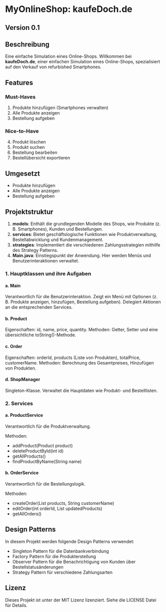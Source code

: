 # MyOnlineShop: kaufeDoch.de
## Version 0.1

## Beschreibung
Eine einfache Simulation eines Online-Shops.
Willkommen bei **kaufeDoch.de**, einer einfachen Simulation eines Online-Shops, spezialisiert auf den Verkauf von refurbished Smartphones.
## Features

### Must-Haves
1. Produkte hinzufügen (Smartphones verwalten)
2. Alle Produkte anzeigen
3. Bestellung aufgeben

### Nice-to-Have
4. Produkt löschen
5. Produkt suchen
6. Bestellung bearbeiten
7. Bestellübersicht exportieren

## Umgesetzt
* Produkte hinzufügen
* Alle Produkte anzeigen
* Bestellung aufgeben



## Projektstruktur
1. **models**: Enthält die grundlegenden Modelle des Shops, wie Produkte (z. B. Smartphones), Kunden und Bestellungen.
2. **services**: Bietet geschäftslogische Funktionen wie Produktverwaltung, Bestellabwicklung und Kundenmanagement.
3. **strategies**: Implementiert die verschiedenen Zahlungsstrategien mithilfe des Strategy Patterns.
4. **Main.java**: Einstiegspunkt der Anwendung. Hier werden Menüs und Benutzerinteraktionen verwaltet.


### 1. Hauptklassen und ihre Aufgaben
####  a. Main

Verantwortlich für die Benutzerinteraktion.
Zeigt ein Menü mit Optionen (z. B. Produkte anzeigen, hinzufügen, Bestellung aufgeben).
Delegiert Aktionen an die entsprechenden Services.
#### b. Product

Eigenschaften: id, name, price, quantity.
Methoden: Getter, Setter und eine übersichtliche toString()-Methode.
#### c. Order

Eigenschaften: orderId, products (Liste von Produkten), totalPrice, customerName.
Methoden: Berechnung des Gesamtpreises, Hinzufügen von Produkten.
#### d. ShopManager

Singleton-Klasse.
Verwaltet die Hauptdaten wie Produkt- und Bestelllisten.


### 2. Services

#### a. ProductService

Verantwortlich für die Produktverwaltung.

Methoden:
* addProduct(Product product)
* deleteProductById(int id)
* getAllProducts()
* findProductByName(String name)
#### b. OrderService

Verantwortlich für die Bestellungslogik.

Methoden:
* createOrder(List<Product> products, String customerName)
* editOrder(int orderId, List<Product> updatedProducts)
* getAllOrders()





## Design Patterns
In diesem Projekt werden folgende Design Patterns verwendet:
- Singleton Pattern für die Datenbankverbindung
- Factory Pattern für die Produkterstellung
- Observer Pattern für die Benachrichtigung von Kunden über Bestellstatusänderungen
- Strategy Pattern für verschiedene Zahlungsarten


## Lizenz
Dieses Projekt ist unter der MIT Lizenz lizenziert. Siehe die LICENSE Datei für Details.

